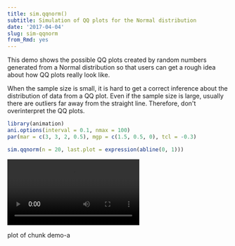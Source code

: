 ```yaml
---
title: sim.qqnorm()
subtitle: Simulation of QQ plots for the Normal distribution
date: '2017-04-04'
slug: sim-qqnorm
from_Rmd: yes
---
```


This demo shows the possible QQ plots created by random numbers generated
from a Normal distribution so that users can get a rough idea about how QQ
plots really look like.

When the sample size is small, it is hard to get a correct inference about
the distribution of data from a QQ plot. Even if the sample size is large,
usually there are outliers far away from the straight line. Therefore, don't
overinterpret the QQ plots.
 

```r
library(animation)
ani.options(interval = 0.1, nmax = 100)
par(mar = c(3, 3, 2, 0.5), mgp = c(1.5, 0.5, 0), tcl = -0.3)

sim.qqnorm(n = 20, last.plot = expression(abline(0, 1)))
```

<video controls loop autoplay><source src="https://assets.yihui.org/figures/animation/example/sim-qqnorm/demo-a.mp4" /><p>plot of chunk demo-a</p></video>
